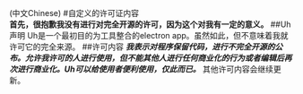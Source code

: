 (中文Chinese)
#自定义的许可证内容
<br/>
**首先，很抱歉我没有进行对完全开源的许可，因为这个对我有一定的意义。**
##Uh声明
Uh是一个最初目的为工具整合的electron app。虽然如此，但不意味着我就许可它的完全来源。
##许可内容
_**我表示对程序保留代码，进行不完全开源的公布。允许我许可的人进行使用，但不能其他人进行任何商业化的行为或者编辑后再次进行商业化。Uh可以给使用者便利使用，仅此而已。**_
    其他许可内容会继续更新。
